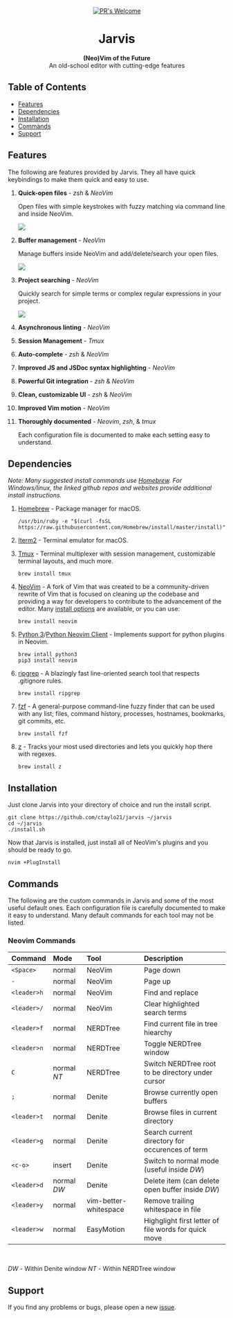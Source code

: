 <div align="center">
  <!-- PR's Welcome -->
  <a href="http://makeapullrequest.com">
    <img src="https://img.shields.io/badge/PRs-welcome-brightgreen.svg?style=flat-square"
      alt="PR's Welcome" />
  </a>
</div>

 <h1 align="center">Jarvis</h1>

<div align="center">
  <strong>(Neo)Vim of the Future</strong>
</div>
<div align="center">
  An old-school editor with cutting-edge features
</div>

## Table of Contents
- [Features](#features)
- [Dependencies](#dependencies)
- [Installation](#installation)
- [Commands](#commands)
- [Support](#support)

## Features

The following are features provided by Jarvis. They all have quick keybindings to make them quick and easy to use.

1. **Quick-open files** - *zsh* & *NeoVim*

    Open files with simple keystrokes with fuzzy matching via command line and inside NeoVim.

    <img src="https://media.giphy.com/media/xUOxeZpELYRSECCZR6/giphy.gif"/>
    
2. **Buffer management** - *NeoVim*

    Manage buffers inside NeoVim and add/delete/search your open files.
    
    <img src="https://media.giphy.com/media/xT0xejSMJ76K68Nf0c/giphy.gif"/>
    
3. **Project searching** - *NeoVim*

    Quickly search for simple terms or complex regular expressions in your project.
    
    <img src="https://media.giphy.com/media/3oxHQpx3kxuUk2oa40/giphy.gif"/>
    
4. **Asynchronous linting** - *NeoVim*
5. **Session Management** - *Tmux*
6. **Auto-complete** - *zsh* & *NeoVim*
7. **Improved JS and JSDoc syntax highlighting** - *NeoVim*
8. **Powerful Git integration** - *zsh* & *NeoVim*
9. **Clean, customizable UI** - *zsh* & *NeoVim*
10. **Improved Vim motion** - *NeoVim*
11. **Thoroughly documented** - *Neovim*, *zsh*, & *tmux*

    Each configuration file is documented to make each setting easy to understand.

## Dependencies

*Note: Many suggested install commands use [Homebrew](https://brew.sh/). For Windows/linux, the linked github repos and websites provide additional install instructions.*

1. [Homebrew](https://brew.sh/) - Package manager for macOS.

    ```
    /usr/bin/ruby -e "$(curl -fsSL https://raw.githubusercontent.com/Homebrew/install/master/install)"
    ```

2. [Iterm2](https://www.iterm2.com/) - Terminal emulator for macOS.

3. [Tmux](https://github.com/tmux/tmux/wiki) - Terminal multiplexer with session management, customizable terminal layouts, and much more.

   ```
   brew install tmux
   ```

4. [NeoVim](https://github.com/neovim/neovim) - A fork of Vim that was created to be a community-driven rewrite of Vim that is focused on cleaning up the codebase and providing a way for developers to contribute to the advancement of the editor. Many [install options](https://github.com/neovim/neovim/wiki/Installing-Neovim) are available, or you can use:

    ```
    brew install neovim
    ```
    
5. [Python 3](https://www.python.org/downloads/)/[Python Neovim Client](https://github.com/neovim/python-client) - Implements support for python plugins in Neovim.
    
    ```
    brew intall python3
    pip3 install neovim
    ```
6. [ripgrep](https://github.com/BurntSushi/ripgrep) - A blazingly fast line-oriented search tool that respects .gitignore rules.

    ```
    brew install ripgrep
    ```
    
7. [fzf](https://github.com/junegunn/fzf#installation) - A general-purpose command-line fuzzy finder that can be used with any list; files, command history, processes, hostnames, bookmarks, git commits, etc.

    ```
    brew install fzf
    ```
    
8. [z](https://github.com/rupa/z) - Tracks your most used directories and lets you quickly hop there with regexes.  

    ```
    brew install z
    ```  

## Installation

Just clone Jarvis into your directory of choice and run the install script.

```
git clone https://github.com/ctaylo21/jarvis ~/jarvis
cd ~/jarvis
./install.sh
```

Now that Jarvis is installed, just install all of NeoVim's plugins and you should be ready to go.

```
nvim +PlugInstall
```

## Commands

The following are the custom commands in Jarvis and some of the most useful default ones. Each configuration file is carefully documented to make it easy to understand. Many default commands for each tool may not be listed.

### Neovim Commands

| Command      | Mode           | Tool          | Description                                           |
| :---         | :---           | :---          |:---                                                   |
| `<Space>`    | normal         | NeoVim        | Page down                                             |
| `-`          | normal         | NeoVim        | Page up                                               |
| `<leader>h`  | normal         | NeoVim        | Find and replace                                      |
| `<leader>/`  | normal         | NeoVim        | Clear highlighted search terms                        |
| `<leader>f`  | normal         | NERDTree      | Find current file in tree hiearchy                    |
| `<leader>n`  | normal         | NERDTree      | Toggle NERDTree window                                |
| `C`          | normal     *NT*| NERDTree      | Switch NERDTree root to be directory under cursor     |
| `;`          | normal         | Denite        | Browse currently open buffers                         |
| `<leader>t`  | normal         | Denite        | Browse files in current directory                     |
| `<leader>g`  | normal         | Denite        | Search current directory for occurences of term       |
| `<c-o>`      | insert         | Denite        | Switch to normal mode (useful inside *DW*)            |
| `<leader>d`  | normal     *DW*| Denite        | Delete item (can delete open buffer inside *DW*)      |
| `<leader>y`  | normal         | vim-better-whitespace        | Remove trailing whitespace in file     |
| `<leader>w`  | normal         | EasyMotion    | Highglight first letter of file words for quick move  |

<br />

*DW* - Within Denite window
*NT* - Within NERDTree window


## Support

If you find any problems or bugs, please open a new [issue](https://github.com/ctaylo21/jarvis/issues). 